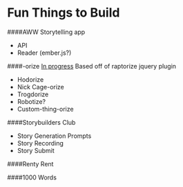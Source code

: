 Fun Things to Build
===============

####AWW
Storytelling app
* API
* Reader (ember.js?)

####-orize [In progress](https://github.com/Toadsoup/orize)
Based off of raptorize jquery plugin
* Hodorize
* Nick Cage-orize
* Trogdorize
* Robotize?
* Custom-thing-orize

####Storybuilders Club
* Story Generation Prompts
* Story Recording 
* Story Submit

####Renty Rent

####1000 Words

